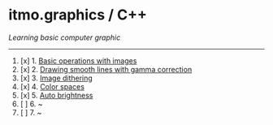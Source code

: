 # itmo.graphics / C++
*Learning basic computer graphic*
***
1. [x] 1. [Basic operations with images](https://github.com/mrskycriper/itmo.graphics.sem02/tree/master/lab01)
2. [x] 2. [Drawing smooth lines with gamma correction](https://github.com/mrskycriper/itmo.graphics.sem02/tree/master/lab02)
3. [x] 3. [Image dithering](https://github.com/mrskycriper/itmo.graphics.sem02/tree/master/lab03)
4. [x] 4. [Color spaces](https://github.com/mrskycriper/itmo.graphics/tree/master/lab04)
5. [x] 5. [Auto brightness](https://github.com/mrskycriper/itmo.graphics/tree/master/lab05)
6. [ ] 6. ~
7. [ ] 7. ~
